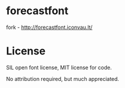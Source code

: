 forecastfont
============

fork - http://forecastfont.iconvau.lt/

License
======

SIL open font license, MIT license for code.

No attribution required, but much appreciated.
